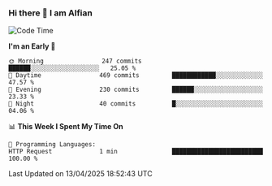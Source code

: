 ### Hi there 👋 I am Alfian

<!--START_SECTION:waka-->
![Code Time](http://img.shields.io/badge/Code%20Time-658%20hrs%209%20mins-blue)

**I'm an Early 🐤** 

```text
🌞 Morning                247 commits         ██████░░░░░░░░░░░░░░░░░░░   25.05 % 
🌆 Daytime                469 commits         ████████████░░░░░░░░░░░░░   47.57 % 
🌃 Evening                230 commits         ██████░░░░░░░░░░░░░░░░░░░   23.33 % 
🌙 Night                  40 commits          █░░░░░░░░░░░░░░░░░░░░░░░░   04.06 % 
```


📊 **This Week I Spent My Time On** 

```text
💬 Programming Languages: 
HTTP Request             1 min               █████████████████████████   100.00 % 
```


 Last Updated on 13/04/2025 18:52:43 UTC
<!--END_SECTION:waka-->
